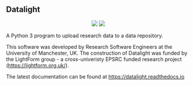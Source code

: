 Datalight
-----------

<p align="center">
    <a href="https://datalight.readthedocs.io/en/latest/?badge=latest">
        <img src="https://readthedocs.org/projects/datalight/badge/?version=latest" /></a>
    <a href="https://travis-ci.com/LightForm-group/datalight">
        <img src="https://travis-ci.com/LightForm-group/datalight.svg?branch=devel" /></a>
</p>

A Python 3 program to upload research data to a data repository.

This software was developed by Research Software Engineers at the 
University of Manchester, UK. The construction of Datalight was funded
by the LightForm group - a cross-univeristy EPSRC funded research project (https://lightform.org.uk/).

The latest documentation can be found at https://datalight.readthedocs.io
